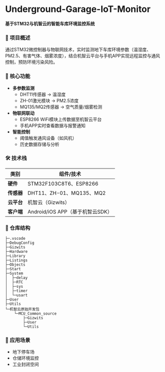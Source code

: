 # **Underground-Garage-IoT-Monitor**

**基于STM32与机智云的智能车库环境监控系统**  

### 🚀 项目概述

通过STM32微控制器与物联网技术，实时监测地下车库环境参数（温湿度、PM2.5、有害气体、烟雾浓度），结合机智云平台与手机APP实现远程监控与通风控制，预防环境污染风险。  

### 🌟 核心功能

- **多参数监测**  
  - DHT11传感器 → 温湿度  
  - ZH-01激光模块 → PM2.5浓度  
  - MQ135/MQ2传感器 → 空气质量/烟雾检测  
- **物联网联动**  
  - ESP8266 WiFi模块上传数据至机智云平台  
  - 手机APP实时查看数据与报警通知  
- **智能控制**  
  - 阈值触发通风设备（如风机）  
  - 历史数据存储与分析  

### 🛠️ 技术栈

| 类别       | 组件/技术                        |
| ---------- | -------------------------------- |
| **硬件**   | STM32F103C8T6、ESP8266           |
| **传感器** | DHT11、ZH-01、MQ135、MQ2         |
| **云平台** | 机智云（Gizwits）                |
| **客户端** | Android/iOS APP（基于机智云SDK） |

### 📂 仓库结构  
```  
├─.vscode
├─DebugConfig
├─Gizwits
├─Hardware
├─Library
├─Listings
├─Objects
├─Start
├─System
│  ├─delay
│  ├─RTC
│  ├─sys
│  ├─timer
│  └─usart
├─User
├─Utils
└─机智云原始开发包
    └─MCU_Common_source
        ├─Gizwits
        ├─User
        └─Utils
```

### 📌 应用场景  
- 地下停车场  
- 仓储环境监控  
- 工业封闭空间  
